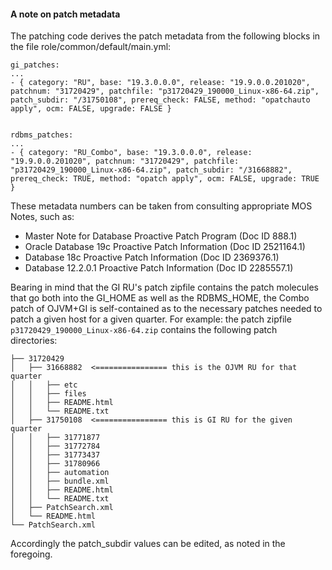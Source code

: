 #### A note on patch metadata

The patching code derives the patch metadata from the following blocks in the file role/common/default/main.yml:

```
gi_patches:
...
- { category: "RU", base: "19.3.0.0.0", release: "19.9.0.0.201020", patchnum: "31720429", patchfile: "p31720429_190000_Linux-x86-64.zip", patch_subdir: "/31750108", prereq_check: FALSE, method: "opatchauto apply", ocm: FALSE, upgrade: FALSE }


rdbms_patches:
...
- { category: "RU_Combo", base: "19.3.0.0.0", release: "19.9.0.0.201020", patchnum: "31720429", patchfile: "p31720429_190000_Linux-x86-64.zip", patch_subdir: "/31668882", prereq_check: TRUE, method: "opatch apply", ocm: FALSE, upgrade: TRUE }
```

These metadata numbers can be taken from consulting appropriate MOS Notes, such as:
* Master Note for Database Proactive Patch Program (Doc ID 888.1)
* Oracle Database 19c Proactive Patch Information (Doc ID 2521164.1)
* Database 18c Proactive Patch Information (Doc ID 2369376.1)
* Database 12.2.0.1 Proactive Patch Information (Doc ID 2285557.1)

Bearing in mind that the GI RU's patch zipfile contains the patch molecules that go both into the GI_HOME as well as the RDBMS_HOME, the Combo patch of OJVM+GI is self-contained as to the necessary patches needed to patch a given host for a given quarter. For example: the patch zipfile `p31720429_190000_Linux-x86-64.zip` contains the following patch directories:
```
├── 31720429
│   ├── 31668882  <================ this is the OJVM RU for that quarter
│   │   ├── etc
│   │   ├── files
│   │   ├── README.html
│   │   └── README.txt
│   ├── 31750108  <================ this is GI RU for the given quarter
│   │   ├── 31771877
│   │   ├── 31772784
│   │   ├── 31773437
│   │   ├── 31780966
│   │   ├── automation
│   │   ├── bundle.xml
│   │   ├── README.html
│   │   └── README.txt
│   ├── PatchSearch.xml
│   └── README.html
└── PatchSearch.xml

```
Accordingly the patch_subdir values can be edited, as noted in the foregoing.
